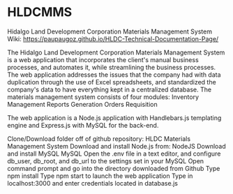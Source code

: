 # HLDCMMS
Hidalgo Land Development Corporation Materials Management System Wiki: https://paupaugoz.github.io/HLDC-Technical-Documentation-Page/

The Hidalgo Land Development Corporation Materials Management System is a web application that incorporates the client's manual business processes, and automates it, while streamlining the business processes. The web application addresses the issues that the company had with data duplication through the use of Excel spreadsheets, and standardized the company's data to have everything kept in a centralized database. The materials management system consists of four modules:
  Inventory Management
  Reports Generation
  Orders
  Requisition


The web application is a Node.js application with Handlebars.js templating engine and Express.js with MySQL for the back-end.

Clone/Download folder off of github repository:
HLDC Materials Management System
Download and install Node.js from:
NodeJS
Download and install MySQL
MySQL
Open the .env file in a text editor, and configure db_user, db_root, and db_url to the settings set in your MySQL
Open command prompt and go into the directory downloaded from Github
Type npm install
Type npm start to launch the web application
Type in localhost:3000 and enter credentials located in database.js
